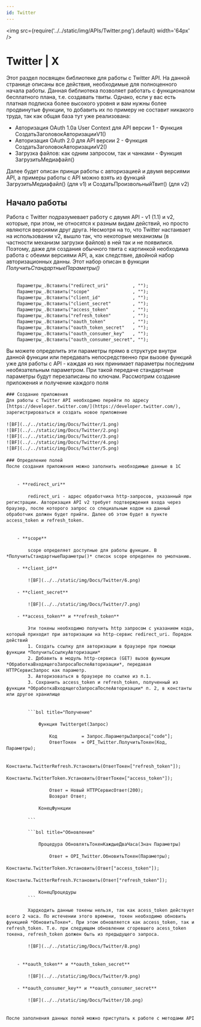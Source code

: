 ```yaml
---
id: Twitter
---
```


<img src={require('../../static/img/APIs/Twitter.png').default} width='64px' />

# Twitter | X

Этот раздел посвящен библиотеке для работы с Twitter API. На данной странице описаны все действия, необходимые для полноценного начала работы. Данная библиотека позволяет работать с функционалом бесплатного плана, т.е. создавать твиты. Однако, если у вас есть платная подписка более высокого уровня и вам нужны более продвинутые функции, то добавить их по примеру не составит никакого труда, так как общая база тут уже реализована:
 - Авторизация OAuth 1.0a User Context для API версии 1 - Функция СоздатьЗаголовокАвторизацииV1()
 - Авторизация OAuth 2.0 для API версии 2 - Функция СоздатьЗаголовокАвторизацииV2()
 - Загрузка файлов: как одним запросом, так и чанками - Функция ЗагрузитьМедиафайл()
 
 Далее будет описан принци работы с авторизацией и двумя версиями API, а примеры работы с API можно взять из функций ЗагрузитьМедиафайл() (для v1) и СоздатьПроизвольныйТвит() (для v2)

## Начало работы

  
Работа с Twitter подразумевает работу с двумя API - v1 (1.1) и v2, которые, при этом, не относятся к разным видам действий, но просто являются версиями друг друга. Несмотря на то, что Twitter настаивает на использовании v2, вышло так, что некоторые механизмы (в частности механизм загрузки файлов) в ней так и не появилися. Поэтому, даже для создания обычного твита с картинкой необходима работа с обеими версиями API, а, как следствие, двойной набор авторизационных данны. Этот набор описан в функции *ПолучитьСтандартныеПараметры()*


```bsl

	Параметры_.Вставить("redirect_uri"         , "");
	Параметры_.Вставить("scope"                , "");
	Параметры_.Вставить("client_id"            , "");
	Параметры_.Вставить("client_secret"        , "");
	Параметры_.Вставить("access_token"         , ""); 
	Параметры_.Вставить("refresh_token"        , ""); 
	Параметры_.Вставить("oauth_token"          , "");
	Параметры_.Вставить("oauth_token_secret"   , "");
	Параметры_.Вставить("oauth_consumer_key"   , "");
	Параметры_.Вставить("oauth_consumer_secret", "");

```

Вы можете определить эти параметры прямо в структуре внутри данной функции или передавать непосредственно при вызове функций уже для работы с API - каждая из них принимает параметры последним необязательным параметром. При такой передаче стандартные параметры будут перезаписаны по ключам. Рассмотрим создание приложения и получение каждого поля


	### Создание приложения
	Для работы с Twitter API необходимо перейти по адресу [https://developer.twitter.com/](https://developer.twitter.com/), зарегистрироваться и создать новое приложение
	
	![BF](../../static/img/Docs/Twitter/1.png)
	![BF](../../static/img/Docs/Twitter/2.png)
	![BF](../../static/img/Docs/Twitter/3.png)
	![BF](../../static/img/Docs/Twitter/4.png)
	![BF](../../static/img/Docs/Twitter/5.png)
	
	### Определение полей
	После создания приложения можно заполнить необходимые данные в 1С
	

		- **redirect_uri**
			
			redirect_uri - адрес обработчика http-запросов, указанный при регистрации. Авторизация API v2 требует подтверждения входа через браузер, после которого запрос со специальным кодом на данный обработчик должен будет прийти. Далее об этом будет в пункте access_token и refresh_token.
			
			
		- **scope**
		
			scope определяет доступные для работы функции. В *ПолучитьСтандартныеПараметры()* список scope определен по умолчанию.
			
		- **client_id**
		
			![BF](../../static/img/Docs/Twitter/6.png)

		- **client_secret**
		
			![BF](../../static/img/Docs/Twitter/7.png)
			
		- **access_token** и **refresh_token**
		
			Эти токены необходимо получить http запросом с указанием кода, который приходит при авторизации на http-сервис redirect_uri. Порядок действий
			1. Создать ссылку для авторизации в браузере при помощи функции *ПолучитьСсылкуАвторизации*
			2. Добавить в модуль http-сервиса (GET) вызов функции *ОбработкаВходящегоЗапросаПослеАвторизации*, передавая HTTPСервисЗапрос как параметр.
			3. Авторизоваться в браузере по ссылке из п.1.
			3. Сохранить access_token и refresh_token, полученный из функции *ОбработкаВходящегоЗапросаПослеАвторизации* п. 2, в константы или другое хранилище
			
			
			```bsl title="Получение"
			
				Функция Twitterget(Запрос)
					
					Код         = Запрос.ПараметрыЗапроса["code"];	
					ОтветТокен  = OPI_Twitter.ПолучитьТокен(Код, Параметры);
					
					Константы.TwitterRefresh.Установить(ОтветТокен["refresh_token"]);
					Константы.TwitterToken.Установить(ОтветТокен["access_token"]);
					
					Ответ = Новый HTTPСервисОтвет(200);
					Возврат Ответ;
					
				КонецФункции

			```
			
			```bsl title="Обновление"
			
				Процедура ОбновлятьТокенКаждыеДваЧаса(Знач Параметры) 
				
					Ответ = OPI_Twitter.ОбновитьТокен(Параметры);
					Константы.TwitterToken.Установить(Ответ["access_token"]);
					Константы.TwitterRefresh.Установить(Ответ["refresh_token"]);

				КонецПроцедуры
			```
			
			Хардкодить данные токены нельзя, так как acess_token действует всего 2 часа. По истечении этого времени, токен необходимо обновить функцией *ОбновитьТокен*. При этом обновляется как access_token, так и refresh_token. Т.е. при следующем обновлении сгоревшего acess_token токена, refresh_token должен быть из предыдущего запроса. 
			
			![BF](../../static/img/Docs/Twitter/8.png)
			
	
		- **oauth_token** и **oauth_token_secret**
		
			![BF](../../static/img/Docs/Twitter/9.png)
			
		- **oauth_consumer_key** и **oauth_consumer_secret**
		
			![BF](../../static/img/Docs/Twitter/10.png)
			
	
	После заполнения данных полей можно приступать к работе с методами API
		
			
			